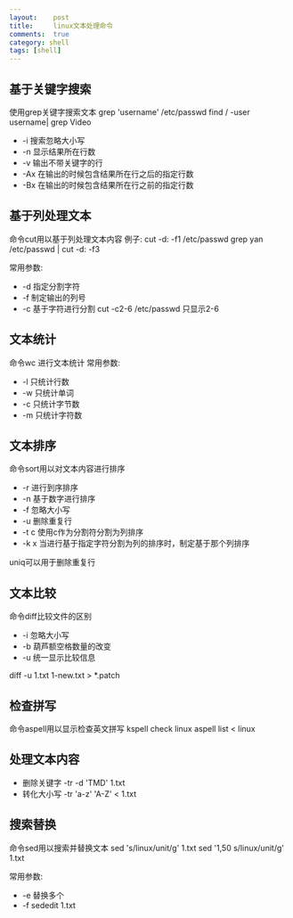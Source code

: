 ```yaml
---
layout:    post
title:     linux文本处理命令
comments:  true
category: shell
tags: [shell]
---
```


## 基于关键字搜索
使用grep关键字搜索文本
grep 'username' /etc/passwd 
find / -user username| grep Video

* -i 搜索忽略大小写
* -n 显示结果所在行数
* -v 输出不带关键字的行
* -Ax 在输出的时候包含结果所在行之后的指定行数
* -Bx 在输出的时候包含结果所在行之前的指定行数

## 基于列处理文本
命令cut用以基于列处理文本内容
例子:
	cut -d: -f1 /etc/passwd
	grep yan /etc/passwd | cut -d: -f3

常用参数:

* -d 指定分割字符
* -f 制定输出的列号
* -c 基于字符进行分割
	cut -c2-6 /etc/passwd 只显示2-6

## 文本统计
命令wc 进行文本统计
常用参数:

* -l 只统计行数
* -w 只统计单词
* -c 只统计字节数
* -m 只统计字符数

## 文本排序
命令sort用以对文本内容进行排序

* -r 进行到序排序
* -n 基于数字进行排序
* -f 忽略大小写
* -u 删除重复行
* -t c 使用c作为分割符分割为列排序
* -k x 当进行基于指定字符分割为列的排序时，制定基于那个列排序

uniq可以用于删除重复行

## 文本比较

命令diff比较文件的区别

* -i 忽略大小写
* -b 葫芦额空格数量的改变
* -u 统一显示比较信息

diff -u 1.txt 1-new.txt > *.patch

## 检查拼写
命令aspell用以显示检查英文拼写
    kspell check linux
    aspell list < linux

## 处理文本内容
* 删除关键字
	-tr -d 'TMD' 1.txt
* 转化大小写
	-tr 'a-z' 'A-Z' < 1.txt

## 搜索替换
命令sed用以搜索并替换文本
	sed 's/linux/unit/g' 1.txt
	sed '1,50 s/linux/unit/g' 1.txt

常用参数:
* -e 替换多个
* -f sededit 1.txt


